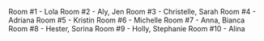Room #1 - Lola
Room #2 - Aly, Jen
Room #3 - Christelle, Sarah
Room #4 - Adriana
Room #5 - Kristin
Room #6 - Michelle
Room #7 - Anna, Bianca
Room #8 - Hester, Sorina
Room #9 - Holly, Stephanie
Room #10 - Alina
